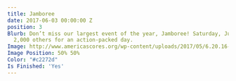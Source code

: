 ```yaml
---
title: Jamboree
date: 2017-06-03 00:00:00 Z
position: 3
Blurb: Don’t miss our largest event of the year, Jamboree! Saturday, June 3. Join
  2,000 others for an action-packed day.
Image: http://www.americascores.org/wp-content/uploads/2017/05/6.20.16-jamboree-recap.png
Image Position: 50% 50%
Color: "#c2272d"
Is Finished: 'Yes'
---
```


